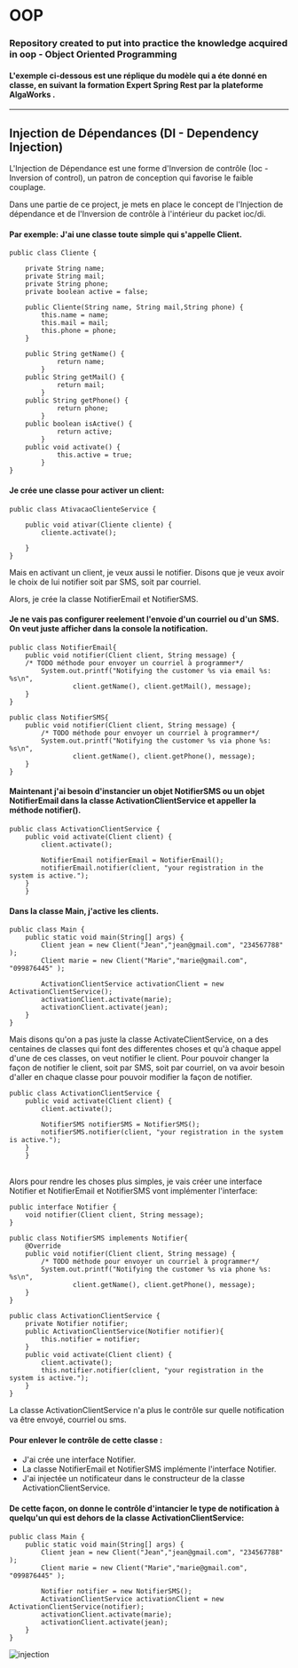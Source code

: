 # OOP
### Repository created to put into practice the knowledge acquired in oop - Object Oriented Programming<br>
#### L'exemple ci-dessous est une réplique du modèle qui a éte donné en classe, en suivant la formation Expert Spring Rest par la plateforme AlgaWorks .

---
Injection de Dépendances (DI - Dependency Injection)
---
L'Injection de Dépendance est une forme d'Inversion de contrôle (Ioc - Inversion of control), un patron de conception qui favorise le faible couplage.

Dans une partie de ce project, je mets en place le concept de l'Injection de dépendance et de l'Inversion de contrôle à l'intérieur du packet ioc/di.<br>

#### Par exemple: J'ai une classe toute simple qui s'appelle Client. 
```
public class Cliente {

	private String name;
	private String mail;
	private String phone;
	private boolean active = false;
	
	public Cliente(String name, String mail,String phone) {
		this.name = name;
		this.mail = mail;
		this.phone = phone;
	}

	public String getName() {
			return name;
		}
	public String getMail() {
			return mail;
		}
	public String getPhone() {
			return phone;
		}
	public boolean isActive() {
			return active;
		}
	public void activate() {
			this.active = true;
		}
}
```
#### Je crée une classe pour activer un client:
```
public class AtivacaoClienteService {

	public void ativar(Cliente cliente) {
		cliente.activate();
		
	}
}
```
Mais en activant un client, je veux aussi le notifier. Disons que je veux avoir le choix de lui notifier soit par SMS, soit par courriel.

Alors, je crée la classe NotifierEmail et NotifierSMS.

#### Je ne vais pas configurer reelement l'envoie d'un courriel ou d'un SMS. On veut juste afficher dans la console la notification.
```
public class NotifierEmail{ 
	public void notifier(Client client, String message) {
	/* TODO méthode pour envoyer un courriel à programmer*/
		System.out.printf("Notifying the customer %s via email %s: %s\n",
				client.getName(), client.getMail(), message);
	}
}
```
```
public class NotifierSMS{
	public void notifier(Client client, String message) {
		/* TODO méthode pour envoyer un courriel à programmer*/
		System.out.printf("Notifying the customer %s via phone %s: %s\n",
				client.getName(), client.getPhone(), message);
	}
}
```
#### Maintenant j'ai besoin d'instancier un objet NotifierSMS ou un objet NotifierEmail dans la classe ActivationClientService et appeller la méthode notifier().

```
public class ActivationClientService {
	public void activate(Client client) {
		client.activate();

		NotifierEmail notifierEmail = NotifierEmail();
		notifierEmail.notifier(client, "your registration in the system is active.");
	}
	}
```
#### Dans la classe Main, j'active les clients. 
```
public class Main {
	public static void main(String[] args) {
		Client jean = new Client("Jean","jean@gmail.com", "234567788" );
		Client marie = new Client("Marie","marie@gmail.com", "099876445" );

		ActivationClientService activationClient = new ActivationClientService();
		activationClient.activate(marie);
		activationClient.activate(jean);
	}
}
```
Mais disons qu'on a pas juste la classe ActivateClientService, on a des centaines de classes qui font des differentes choses et qu'à chaque appel d'une de ces classes, on veut notifier le client. Pour pouvoir changer la façon de notifier le client, soit par SMS, soit par courriel, on va avoir besoin d'aller en chaque classe pour pouvoir modifier la façon de notifier. 
```
public class ActivationClientService {
	public void activate(Client client) {
		client.activate();

		NotifierSMS notifierSMS = NotifierSMS();
		notifierSMS.notifier(client, "your registration in the system is active.");
	}
	}
```
<br> Alors pour rendre les choses plus simples, je vais créer une interface Notifier et NotifierEmail et NotifierSMS vont implémenter l'interface:
```
public interface Notifier { 
	void notifier(Client client, String message);
}
```
```
public class NotifierSMS implements Notifier{
	@Override
	public void notifier(Client client, String message) {
		/* TODO méthode pour envoyer un courriel à programmer*/
		System.out.printf("Notifying the customer %s via phone %s: %s\n",
				client.getName(), client.getPhone(), message);
	}
}
```
```
public class ActivationClientService {
	private Notifier notifier;
	public ActivationClientService(Notifier notifier){
		this.notifier = notifier;
	}
	public void activate(Client client) {
		client.activate();
		this.notifier.notifier(client, "your registration in the system is active.");
	}
}
```

La classe ActivationClientService n'a plus le contrôle sur quelle notification va être envoyé, courriel ou sms.

#### Pour enlever le contrôle de cette classe : 
- J'ai crée une interface Notifier.
- La classe NotifierEmail et NotifierSMS implémente l'interface Notifier.
- J'ai injectée un notificateur dans le constructeur de la classe ActivationClientService.
  
#### De cette façon, on donne le contrôle d'intancier le type de notification à quelqu'un qui est dehors de la classe ActivationClientService:
```
public class Main {
	public static void main(String[] args) {
		Client jean = new Client("Jean","jean@gmail.com", "234567788" );
		Client marie = new Client("Marie","marie@gmail.com", "099876445" );

		Notifier notifier = new NotifierSMS();
		ActivationClientService activationClient = new ActivationClientService(notifier);
		activationClient.activate(marie);
		activationClient.activate(jean);
	}
}
```

![injection](https://github.com/miriafassarella/OOP/assets/43910212/d214990b-3a79-4bd9-a46f-c734cc666d3e)
